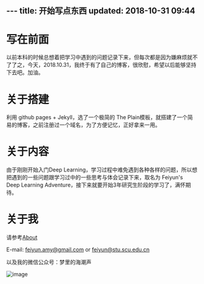 ﻿﻿﻿﻿﻿﻿﻿﻿---title: 开始写点东西updated: 2018-10-31 09:44---# 写在前面以前本科的时候总想着把学习中遇到的问题记录下来，但每次都是因为嫌麻烦就不了了之，今天，2018.10.31，我终于有了自己的博客，很欣慰，希望以后能够坚持下去吧。加油。# 关于搭建利用 github pages + Jekyll，选了一个极简的 The Plain模板，就搭建了一个简易的博客，之前注册过一个域名，为了方便记忆，正好拿来一用。# 关于内容由于刚刚开始入门Deep Learning，学习过程中难免遇到各种各样的问题，所以想把遇到的一些问题跟学习过中的一些思考与体会记录下来，取名为 Feiyun's Deep Learning Adventure，接下来就要开始3年研究生阶段的学习了，满怀期待。# 关于我请参考[About](https://blog.feiyunamy.cn/about) E-mail:  feiyun.amy@gmail.com   or  feiyun@stu.scu.edu.cn以及我的微信公众号：梦里的海潮声![image](https://s1.ax1x.com/2018/10/31/iRqU6U.jpg)